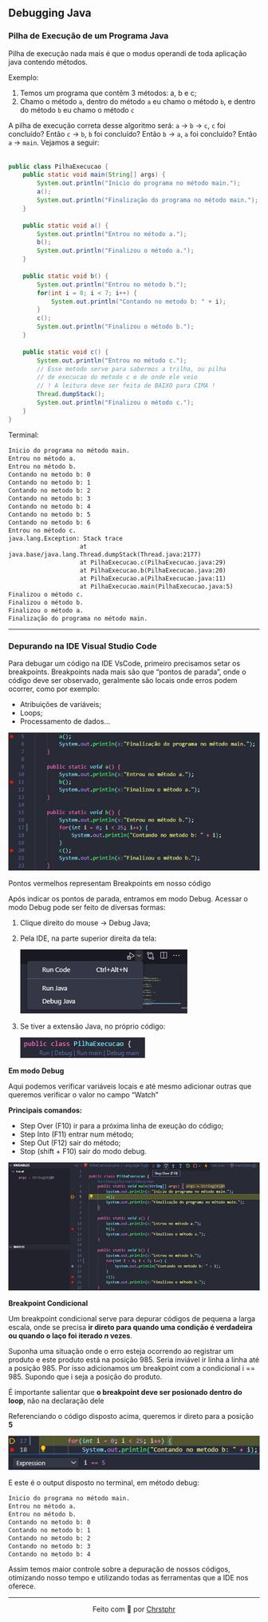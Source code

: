 ## Debugging Java

### Pilha de Execução de um Programa Java

Pilha de execução nada mais é que o modus operandi de toda aplicação java contendo métodos.

Exemplo:

1. Temos um programa que contêm 3 métodos: a, b e c;
2. Chamo o método `a`, dentro do método `a` eu chamo o método `b`, e dentro do método `b` eu chamo o método `c`

A pilha de execução correta desse algoritmo será: `a` → `b` → `c`, `c` foi concluído? Então `c` → `b`, `b` foi concluído? Então `b` → `a`, `a` foi concluído? Então `a` → `main`. Vejamos a seguir:

```java

public class PilhaExecucao {
    public static void main(String[] args) {
        System.out.println("Inicio do programa no método main.");
        a();
        System.out.println("Finalização do programa no método main.");
    }

    public static void a() {
        System.out.println("Entrou no método a.");
        b();
        System.out.println("Finalizou o método a.");
    }

    public static void b() {
        System.out.println("Entrou no método b.");
        for(int i = 0; i < 7; i++) {
            System.out.println("Contando no metodo b: " + i);
        }
        c();
        System.out.println("Finalizou o método b.");
    }

    public static void c() {
        System.out.println("Entrou no método c.");
        // Esse metodo serve para sabermos a trilha, ou pilha
        // de execucao do metodo c e de onde ele veio
        // ! A leitura deve ser feita de BAIXO para CIMA !
        Thread.dumpStack();
        System.out.println("Finalizou o método c.");
    }
}

```

Terminal:

```
Inicio do programa no método main.
Entrou no método a.
Entrou no método b.
Contando no metodo b: 0
Contando no metodo b: 1
Contando no metodo b: 2
Contando no metodo b: 3
Contando no metodo b: 4
Contando no metodo b: 5
Contando no metodo b: 6
Entrou no método c.
java.lang.Exception: Stack trace
					at java.base/java.lang.Thread.dumpStack(Thread.java:2177)
					at PilhaExecucao.c(PilhaExecucao.java:29)
					at PilhaExecucao.b(PilhaExecucao.java:20)
					at PilhaExecucao.a(PilhaExecucao.java:11)
					at PilhaExecucao.main(PilhaExecucao.java:5)
Finalizou o método c.
Finalizou o método b.
Finalizou o método a.
Finalização do programa no método main.
```
-------------
### Depurando na IDE Visual Studio Code

Para debugar um código na IDE VsCode, primeiro precisamos setar os breakpoints. Breakpoints nada mais são que “pontos de parada”, onde o código deve ser observado, geralmente são locais onde erros podem ocorrer, como por exemplo:

- Atribuições de variáveis;
- Loops;
- Processamento de dados…

![Pontos vermelhos representam Breakpoints em nosso código](https://github.com/wChrstphr/Bootcamps/blob/066654cd9aa96ea74eeffadb7bf59f9df2c1972a/Claro-Java/Debugging-Java/img/breakpoints.png)

Pontos vermelhos representam Breakpoints em nosso código

Após indicar os pontos de parada, entramos em modo Debug. Acessar o modo Debug pode ser feito de diversas formas:

1. Clique direito do mouse → Debug Java;
2. Pela IDE, na parte superior direita da tela:
    
    ![Debug na IDE](https://github.com/wChrstphr/Bootcamps/blob/066654cd9aa96ea74eeffadb7bf59f9df2c1972a/Claro-Java/Debugging-Java/img/debug_IDE.png)
    
3. Se tiver a extensão Java, no próprio código:
    
    ![Debug em linha de código](https://github.com/wChrstphr/Bootcamps/blob/066654cd9aa96ea74eeffadb7bf59f9df2c1972a/Claro-Java/Debugging-Java/img/debug_code.png)
    

**Em modo Debug**

Aqui podemos verificar variáveis locais e até mesmo adicionar outras que queremos verificar o valor no campo “Watch”

**Principais comandos:**

- Step Over (F10) ir para a próxima linha de exeução do código;
- Step Into (F11) entrar num método;
- Step Out (F12) sair do método;
- Stop (shift + F10) sair do modo debug.

![Controles Depuração de Código](https://github.com/wChrstphr/Bootcamps/blob/066654cd9aa96ea74eeffadb7bf59f9df2c1972a/Claro-Java/Debugging-Java/img/debug_controls.jpg)

**Breakpoint Condicional**

Um breakpoint condicional serve para depurar códigos de pequena a larga escala, onde se precisa **ir direto para quando uma condição é verdadeira ou quando o laço foi iterado $n$ vezes**.

Suponha uma situação onde o erro esteja ocorrendo ao registrar um produto e este produto está na posição 985. Seria inviável ir linha a linha até a posição 985. Por isso adicionamos um breakpoint com a condicional i == 985. Supondo que i seja a posição do produto.

É importante salientar que **o breakpoint deve ser posionado dentro do loop**, não na declaração dele

Referenciando o código disposto acima, queremos ir direto para a posição **5**

![Condicionais em Depuração de Código](https://github.com/wChrstphr/Bootcamps/blob/066654cd9aa96ea74eeffadb7bf59f9df2c1972a/Claro-Java/Debugging-Java/img/debug_conditional.png)

E este é o output disposto no terminal, em método debug:

```
Inicio do programa no método main.
Entrou no método a.
Entrou no método b.
Contando no metodo b: 0
Contando no metodo b: 1
Contando no metodo b: 2
Contando no metodo b: 3
Contando no metodo b: 4
```

Assim temos maior controle sobre a depuração de nossos códigos, otimizando nosso tempo e utilizando todas as ferramentas que a IDE nos oferece.

--------
<p align="center"> Feito com 🤍 por <a href="https://www.linkedin.com/in/christopherparaizo/">Chrstphr</a></p>
